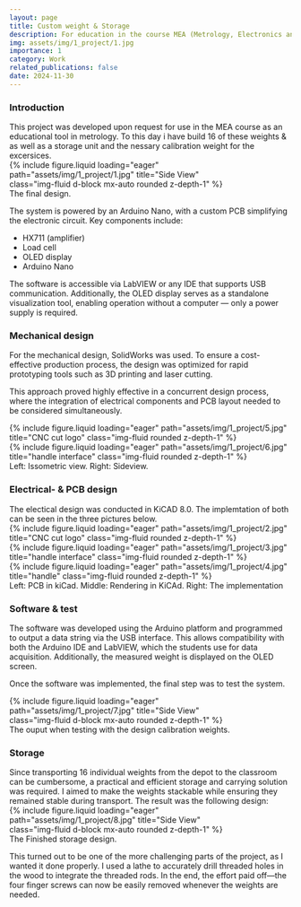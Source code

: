 ```yaml
---
layout: page
title: Custom weight & Storage
description: For education in the course MEA (Metrology, Electronics and Automation)
img: assets/img/1_project/1.jpg
importance: 1
category: Work
related_publications: false
date: 2024-11-30
---
```


<h3>Introduction</h3>
This project was developed upon request for use in the MEA course as an educational tool in metrology. 
To this day i have build 16 of these weights & as well as a storage unit and the nessary calibration weight for the excersices. 

<div class="row">
  <div class="col-sm mt-3 mt-md-0">
    <div class="mx-auto" style="max-width: 400px;">
      {% include figure.liquid loading="eager" path="assets/img/1_project/1.jpg" title="Side View" class="img-fluid d-block mx-auto rounded z-depth-1" %}
    </div>
  </div>
</div>
<div class="caption">
    The final design.
</div>

The system is powered by an Arduino Nano, with a custom PCB simplifying the electronic circuit.
Key components include:

- HX711 (amplifier)
- Load cell
- OLED display
- Arduino Nano

The software is accessible via LabVIEW or any IDE that supports USB communication. Additionally, the OLED display serves as a standalone visualization tool, enabling operation without a computer — only a power supply is required. 

<h3>Mechanical design</h3>
For the mechanical design, SolidWorks was used. To ensure a cost-effective production process, the design was optimized for rapid prototyping tools such as 3D printing and laser cutting.

This approach proved highly effective in a concurrent design process, where the integration of electrical components and PCB layout needed to be considered simultaneously. 

<div class="row">
    <div class="col-sm mt-3 mt-md-0">
        {% include figure.liquid loading="eager" path="assets/img/1_project/5.jpg" title="CNC cut logo" class="img-fluid rounded z-depth-1" %}
    </div>
    <div class="col-sm mt-3 mt-md-0">
        {% include figure.liquid loading="eager" path="assets/img/1_project/6.jpg" title="handle interface" class="img-fluid rounded z-depth-1" %}
    </div>
</div>
<div class="caption">
    Left: Issometric view. Right: Sideview.
</div>

<h3>Electrical- & PCB design </h3>
The electical design was conducted in KiCAD 8.0. The implemtation of both can be seen in the three pictures below. 

<div class="row">
    <div class="col-sm mt-3 mt-md-0">
        {% include figure.liquid loading="eager" path="assets/img/1_project/2.jpg" title="CNC cut logo" class="img-fluid rounded z-depth-1" %}
    </div>
    <div class="col-sm mt-3 mt-md-0">
        {% include figure.liquid loading="eager" path="assets/img/1_project/3.jpg" title="handle interface" class="img-fluid rounded z-depth-1" %}
    </div>
    <div class="col-sm mt-3 mt-md-0">
        {% include figure.liquid loading="eager" path="assets/img/1_project/4.jpg" title="handle" class="img-fluid rounded z-depth-1" %}
    </div>
</div>
<div class="caption">
    Left: PCB in kiCad. Middle: Rendering in KiCAd. Right: The implementation
</div>


<h3>Software & test</h3>
The software was developed using the Arduino platform and programmed to output a data string via the USB interface. This allows compatibility with both the Arduino IDE and LabVIEW, which the students use for data acquisition. Additionally, the measured weight is displayed on the OLED screen.

Once the software was implemented, the final step was to test the system.

<div class="row">
  <div class="col-sm mt-3 mt-md-0">
    <div class="mx-auto" style="max-width: 400px;">
      {% include figure.liquid loading="eager" path="assets/img/1_project/7.jpg" title="Side View" class="img-fluid d-block mx-auto rounded z-depth-1" %}
    </div>
  </div>
</div>
<div class="caption">
    The ouput when testing with the design calibration weights. 
</div>

<h3>Storage</h3>
Since transporting 16 individual weights from the depot to the classroom can be cumbersome, a practical and efficient storage and carrying solution was required. I aimed to make the weights stackable while ensuring they remained stable during transport. The result was the following design:

<div class="row">
  <div class="col-sm mt-3 mt-md-0">
    <div class="mx-auto" style="max-width: 400px;">
      {% include figure.liquid loading="eager" path="assets/img/1_project/8.jpg" title="Side View" class="img-fluid d-block mx-auto rounded z-depth-1" %}
    </div>
  </div>
</div>
<div class="caption">
    The Finished storage design.
</div>

This turned out to be one of the more challenging parts of the project, as I wanted it done properly. I used a lathe to accurately drill threaded holes in the wood to integrate the threaded rods. In the end, the effort paid off—the four finger screws can now be easily removed whenever the weights are needed.
